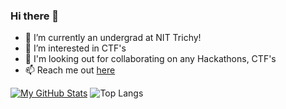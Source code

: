 ### Hi there 🤙

<!--
**kaarthik21/kaarthik21** is a ✨ _special_ ✨ repository because its `README.md` (this file) appears on your GitHub profile.

Here are some ideas to get you started:
-->
- 🔭 I’m currently an undergrad at NIT Trichy!
- 🌱 I’m interested in CTF's
- 👯 I'm looking out for collaborating on any Hackathons, CTF's
- 📫 Reach me out <a href="https://kaarthik21.github.io/html/index.html">here</a>

[![My GitHub Stats](https://github-readme-stats.vercel.app/api/?username=kaarthik21&count_private=true&theme=tokyonight&showicons=true)]()
![Top Langs](https://github-readme-stats.vercel.app/api/top-langs/?username=kaarthik21&theme=tokyonight)

<!--
[![Top Langs](https://github-readme-stats.vercel.app/api/top-langs/?username=kaarthik21&layout=compact)](https://github.com/kaarthik21/github-readme-stats)
-->
